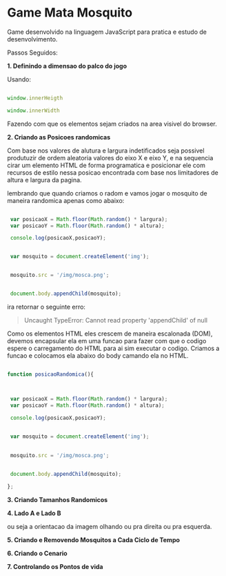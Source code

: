 # Game Mata Mosquito


Game desenvolvido na linguagem JavaScript para pratica e estudo de desenvolvimento. 

Passos Seguidos:

**1. Definindo a dimensao do palco do jogo**

Usando:

```JavaScript

window.innerHeigth

window.innerWidth

```

Fazendo com que os elementos sejam criados na area visivel do browser.

**2. Criando as Posicoes randomicas**

Com base nos valores de alutura e largura indetificados seja possivel produtuzir de ordem aleatoria valores do eixo X e eixo Y, e na sequencia cirar um elemento HTML de forma programatica e posicionar ele com recursos de estilo nessa posicao encontrada com base nos limitadores de altura e largura da pagina.

lembrando que quando criamos o radom e vamos jogar o mosquito de maneira randomica apenas como abaixo:

```JavaScript

 var posicaoX = Math.floor(Math.random() * largura);  
 var posicaoY = Math.floor(Math.random() * altura);

 console.log(posicaoX,posicaoY);


 var mosquito = document.createElement('img'); 


 mosquito.src = '/img/mosca.png';


 document.body.appendChild(mosquito);

```
 ira retornar o seguinte erro:

 > Uncaught TypeError: Cannot read property 'appendChild' of null

Como os elementos HTML eles crescem de maneira escalonada (DOM), devemos encapsular ela em uma funcao para fazer com que o codigo espere o carregamento do HTML para ai sim executar o codigo. Criamos a funcao e colocamos ela abaixo do body camando ela no HTML. 


```JavaScript

function posicaoRandomica(){



 var posicaoX = Math.floor(Math.random() * largura);  
 var posicaoY = Math.floor(Math.random() * altura);

 console.log(posicaoX,posicaoY);

 
 var mosquito = document.createElement('img'); 

 
 mosquito.src = '/img/mosca.png';


 document.body.appendChild(mosquito);

};


```

**3. Criando Tamanhos Randomicos**

**4. Lado A e Lado B**

ou seja a orientacao da imagem olhando ou pra direita ou pra esquerda. 


**5. Criando e Removendo Mosquitos a Cada Ciclo de Tempo**

**6. Criando o Cenario**

**7. Controlando os Pontos de vida**